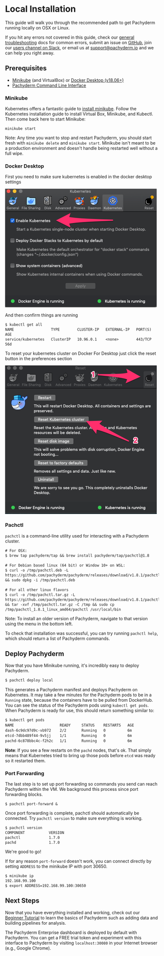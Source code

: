 # Local Installation
This guide will walk you through the recommended path to get Pachyderm running locally on OSX or Linux.

If you hit any errors not covered in this guide, check our [general troubleshooting](../managing_pachyderm/general_troubleshooting.html) docs for common errors, submit an issue on [GitHub](https://github.com/pachyderm/pachyderm), join our [users channel on Slack](http://slack.pachyderm.io/), or email us at [support@pachyderm.io](mailto:support@pachyderm.io) and we can help you right away.

## Prerequisites
- [Minikube](#minikube) (and VirtualBox) or [Docker Desktop (v18.06+)](#docker-desktop)
- [Pachyderm Command Line Interface](#pachctl)

### Minikube

Kubernetes offers a fantastic guide to [install minikube](http://kubernetes.io/docs/getting-started-guides/minikube). Follow the Kubernetes installation guide to install Virtual Box, Minikube, and Kubectl. Then come back here to start Minikube:
```shell
minikube start
```

Note: Any time you want to stop and restart Pachyderm, you should start fresh with `minikube delete` and `minikube start`. Minikube isn't meant to be a production environment and doesn't handle being restarted well without a full wipe. 

### Docker Desktop
First you need to make sure kubernetes is enabled in the docker desktop settings 

![Docker Desktop Enable K8s](Docker_Desktop_Enable_k8s.png)

And then confirm things are running

```
$ kubectl get all
NAME                 TYPE        CLUSTER-IP   EXTERNAL-IP   PORT(S)   AGE
service/kubernetes   ClusterIP   10.96.0.1    <none>        443/TCP   56d
```

To reset your kubernetes cluster on Docker For Desktop just click the reset button in the preferences section 

![Reset K8s](DFD_Reset_K8s.png)

### Pachctl

`pachctl` is a command-line utility used for interacting with a Pachyderm cluster.


```shell
# For OSX:
$ brew tap pachyderm/tap && brew install pachyderm/tap/pachctl@1.8

# For Debian based linux (64 bit) or Window 10+ on WSL:
$ curl -o /tmp/pachctl.deb -L https://github.com/pachyderm/pachyderm/releases/download/v1.8.1/pachctl_1.8.1_amd64.deb && sudo dpkg -i /tmp/pachctl.deb

# For all other linux flavors
$ curl -o /tmp/pachctl.tar.gz -L https://github.com/pachyderm/pachyderm/releases/download/v1.8.1/pachctl_1.8.1_linux_amd64.tar.gz && tar -xvf /tmp/pachctl.tar.gz -C /tmp && sudo cp /tmp/pachctl_1.8.1_linux_amd64/pachctl /usr/local/bin
```


Note: To install an older version of Pachyderm, navigate to that version using the menu in the bottom left. 

To check that installation was successful, you can try running `pachctl help`, which should return a list of Pachyderm commands.

## Deploy Pachyderm
Now that you have Minikube running, it's incredibly easy to deploy Pachyderm.

```sh
$ pachctl deploy local
```
This generates a Pachyderm manifest and deploys Pachyderm on Kubernetes. It may take a few minutes for the Pachyderm pods to be in a `Running` state, because the containers have to be pulled from DockerHub. You can see the status of the Pachyderm pods using `kubectl get pods`. When Pachyderm is ready for use, this should return something similar to:

```sh
$ kubectl get pods
NAME                     READY     STATUS    RESTARTS   AGE
dash-6c9dc97d9c-vb972    2/2       Running   0          6m
etcd-7dbb489f44-9v5jj    1/1       Running   0          6m
pachd-6c878bbc4c-f2h2c   1/1       Running   0          6m
```

**Note**: If you see a few restarts on the `pachd` nodes, that's ok. That simply means that Kubernetes tried to bring up those pods before `etcd` was ready so it restarted them.

### Port Forwarding

The last step is to set up port forwarding so commands you send can reach Pachyderm within the VM. We background this process since port forwarding blocks.

```shell
$ pachctl port-forward &
```

Once port forwarding is complete, pachctl should automatically be connected. Try `pachctl version` to make sure everything is working.

```shell
$ pachctl version
COMPONENT           VERSION
pachctl             1.7.0
pachd               1.7.0
```
We're good to go!

If for any reason `port-forward` doesn't work, you can connect directly by setting `ADDRESS` to the minikube IP with port 30650. 

```
$ minikube ip
192.168.99.100
$ export ADDRESS=192.168.99.100:30650
```

## Next Steps

Now that you have everything installed and working, check out our [Beginner Tutorial](./beginner_tutorial.html) to learn the basics of Pachyderm such as adding data and building pipelines for analysis.

The Pachyderm Enterprise dashboard is deployed by default with Pachyderm. You can get a FREE trial token and experiment with this interface to Pachyderm by visiting `localhost:30080` in your Internet browser (e.g., Google Chrome).  



